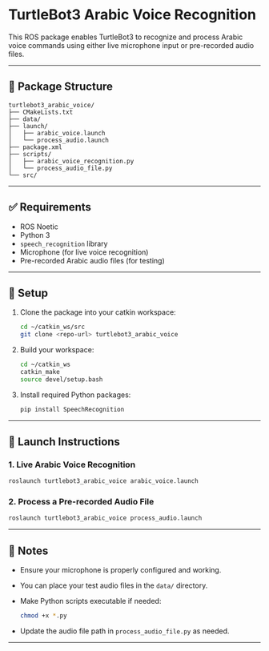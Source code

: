 # TurtleBot3 Arabic Voice Recognition

This ROS package enables TurtleBot3 to recognize and process Arabic voice commands using either live microphone input or pre-recorded audio files.

---

## 📁 Package Structure

```
turtlebot3_arabic_voice/
├── CMakeLists.txt
├── data/
├── launch/
│   ├── arabic_voice.launch
│   └── process_audio.launch
├── package.xml
├── scripts/
│   ├── arabic_voice_recognition.py
│   └── process_audio_file.py
└── src/
```

---

## ✅ Requirements

- ROS Noetic
- Python 3
- `speech_recognition` library
- Microphone (for live voice recognition)
- Pre-recorded Arabic audio files (for testing)

---

## 🔧 Setup

1. Clone the package into your catkin workspace:

   ```bash
   cd ~/catkin_ws/src
   git clone <repo-url> turtlebot3_arabic_voice
   ```

2. Build your workspace:

   ```bash
   cd ~/catkin_ws
   catkin_make
   source devel/setup.bash
   ```

3. Install required Python packages:

   ```bash
   pip install SpeechRecognition
   ```

---

## 🚀 Launch Instructions

### 1. Live Arabic Voice Recognition

```bash
roslaunch turtlebot3_arabic_voice arabic_voice.launch
```

### 2. Process a Pre-recorded Audio File

```bash
roslaunch turtlebot3_arabic_voice process_audio.launch
```

---

## 📌 Notes

- Ensure your microphone is properly configured and working.
- You can place your test audio files in the `data/` directory.
- Make Python scripts executable if needed:

  ```bash
  chmod +x *.py
  ```

- Update the audio file path in `process_audio_file.py` as needed.

---
